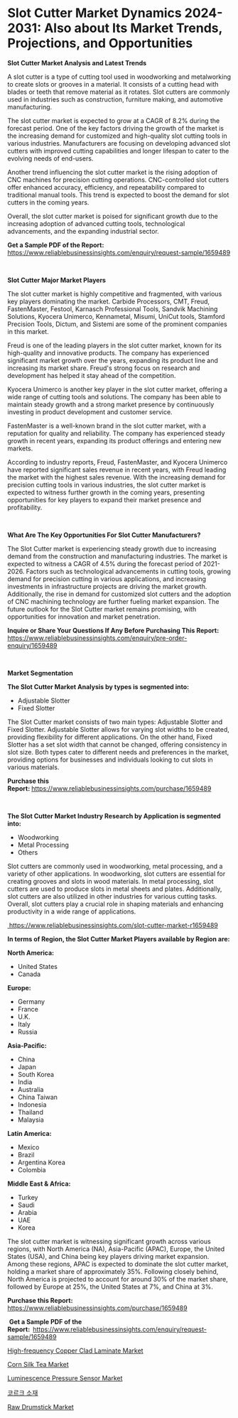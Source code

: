 <p><h1>Slot Cutter Market Dynamics 2024-2031: Also about Its Market Trends, Projections, and Opportunities</h1></p><p><strong>Slot Cutter Market Analysis and Latest Trends</strong></p>
<p><p>A slot cutter is a type of cutting tool used in woodworking and metalworking to create slots or grooves in a material. It consists of a cutting head with blades or teeth that remove material as it rotates. Slot cutters are commonly used in industries such as construction, furniture making, and automotive manufacturing.</p><p>The slot cutter market is expected to grow at a CAGR of 8.2% during the forecast period. One of the key factors driving the growth of the market is the increasing demand for customized and high-quality slot cutting tools in various industries. Manufacturers are focusing on developing advanced slot cutters with improved cutting capabilities and longer lifespan to cater to the evolving needs of end-users.</p><p>Another trend influencing the slot cutter market is the rising adoption of CNC machines for precision cutting operations. CNC-controlled slot cutters offer enhanced accuracy, efficiency, and repeatability compared to traditional manual tools. This trend is expected to boost the demand for slot cutters in the coming years.</p><p>Overall, the slot cutter market is poised for significant growth due to the increasing adoption of advanced cutting tools, technological advancements, and the expanding industrial sector.</p></p>
<p><strong>Get a Sample PDF of the Report:&nbsp;</strong> <a href="https://www.reliablebusinessinsights.com/enquiry/request-sample/1659489">https://www.reliablebusinessinsights.com/enquiry/request-sample/1659489</a></p>
<p>&nbsp;</p>
<p><strong>Slot Cutter Major Market Players</strong></p>
<p><p>The slot cutter market is highly competitive and fragmented, with various key players dominating the market. Carbide Processors, CMT, Freud, FastenMaster, Festool, Karnasch Professional Tools, Sandvik Machining Solutions, Kyocera Unimerco, Kennametal, Misumi, UniCut tools, Stamford Precision Tools, Dictum, and Sistemi are some of the prominent companies in this market.</p><p>Freud is one of the leading players in the slot cutter market, known for its high-quality and innovative products. The company has experienced significant market growth over the years, expanding its product line and increasing its market share. Freud's strong focus on research and development has helped it stay ahead of the competition.</p><p>Kyocera Unimerco is another key player in the slot cutter market, offering a wide range of cutting tools and solutions. The company has been able to maintain steady growth and a strong market presence by continuously investing in product development and customer service.</p><p>FastenMaster is a well-known brand in the slot cutter market, with a reputation for quality and reliability. The company has experienced steady growth in recent years, expanding its product offerings and entering new markets.</p><p>According to industry reports, Freud, FastenMaster, and Kyocera Unimerco have reported significant sales revenue in recent years, with Freud leading the market with the highest sales revenue. With the increasing demand for precision cutting tools in various industries, the slot cutter market is expected to witness further growth in the coming years, presenting opportunities for key players to expand their market presence and profitability.</p></p>
<p>&nbsp;</p>
<p><strong>What Are The Key Opportunities For Slot Cutter Manufacturers?</strong></p>
<p><p>The Slot Cutter market is experiencing steady growth due to increasing demand from the construction and manufacturing industries. The market is expected to witness a CAGR of 4.5% during the forecast period of 2021-2026. Factors such as technological advancements in cutting tools, growing demand for precision cutting in various applications, and increasing investments in infrastructure projects are driving the market growth. Additionally, the rise in demand for customized slot cutters and the adoption of CNC machining technology are further fueling market expansion. The future outlook for the Slot Cutter market remains promising, with opportunities for innovation and market penetration.</p></p>
<p><strong>Inquire or Share Your Questions If Any Before Purchasing This Report:</strong> <a href="https://www.reliablebusinessinsights.com/enquiry/pre-order-enquiry/1659489">https://www.reliablebusinessinsights.com/enquiry/pre-order-enquiry/1659489</a></p>
<p>&nbsp;</p>
<p><strong>Market Segmentation</strong></p>
<p><strong>The Slot Cutter Market Analysis by types is segmented into:</strong></p>
<p><ul><li>Adjustable Slotter</li><li>Fixed Slotter</li></ul></p>
<p><p>The Slot Cutter market consists of two main types: Adjustable Slotter and Fixed Slotter. Adjustable Slotter allows for varying slot widths to be created, providing flexibility for different applications. On the other hand, Fixed Slotter has a set slot width that cannot be changed, offering consistency in slot size. Both types cater to different needs and preferences in the market, providing options for businesses and individuals looking to cut slots in various materials.</p></p>
<p><strong>Purchase this Report:&nbsp;</strong><a href="https://www.reliablebusinessinsights.com/purchase/1659489">https://www.reliablebusinessinsights.com/purchase/1659489</a></p>
<p>&nbsp;</p>
<p><strong>The Slot Cutter Market Industry Research by Application is segmented into:</strong></p>
<p><ul><li>Woodworking</li><li>Metal Processing</li><li>Others</li></ul></p>
<p><p>Slot cutters are commonly used in woodworking, metal processing, and a variety of other applications. In woodworking, slot cutters are essential for creating grooves and slots in wood materials. In metal processing, slot cutters are used to produce slots in metal sheets and plates. Additionally, slot cutters are also utilized in other industries for various cutting tasks. Overall, slot cutters play a crucial role in shaping materials and enhancing productivity in a wide range of applications.</p></p>
<p><a href="https://www.reliablebusinessinsights.com/slot-cutter-market-r1659489">&nbsp;https://www.reliablebusinessinsights.com/slot-cutter-market-r1659489</a></p>
<p><strong>In terms of Region, the Slot Cutter Market Players available by Region are:</strong></p>
<p>
    <p> <strong> North America: </strong>
        <ul>
            <li>United States</li>
            <li>Canada</li>
        </ul>
        </p> 
    <p> <strong> Europe: </strong>
        <ul>
            <li>Germany</li>
            <li>France</li>
            <li>U.K.</li>
            <li>Italy</li>
            <li>Russia</li>
        </ul>
        </p> 
    <p> <strong> Asia-Pacific: </strong>
        <ul>
            <li>China</li>
            <li>Japan</li>
            <li>South Korea</li>
            <li>India</li>
            <li>Australia</li>
            <li>China Taiwan</li>
            <li>Indonesia</li>
            <li>Thailand</li>
            <li>Malaysia</li>
        </ul>
        </p> 
    <p> <strong> Latin America: </strong>
        <ul>
            <li>Mexico</li>
            <li>Brazil</li>
            <li>Argentina Korea</li>
            <li>Colombia</li>
        </ul>
        </p> 
    <p> <strong> Middle East & Africa: </strong>
        <ul>
            <li>Turkey</li>
            <li>Saudi</li>
            <li>Arabia</li>
            <li>UAE</li>
            <li>Korea</li>
        </ul>
    </p>
    </p>
<p><p>The slot cutter market is witnessing significant growth across various regions, with North America (NA), Asia-Pacific (APAC), Europe, the United States (USA), and China being key players driving market expansion. Among these regions, APAC is expected to dominate the slot cutter market, holding a market share of approximately 35%. Following closely behind, North America is projected to account for around 30% of the market share, followed by Europe at 25%, the United States at 7%, and China at 3%.</p></p>
<p><strong>Purchase this Report: </strong><a href="https://www.reliablebusinessinsights.com/purchase/1659489">https://www.reliablebusinessinsights.com/purchase/1659489</a></p>
<p>&nbsp;<strong>Get a Sample PDF of the Report:&nbsp;&nbsp;</strong><a href="https://www.reliablebusinessinsights.com/enquiry/request-sample/1659489">https://www.reliablebusinessinsights.com/enquiry/request-sample/1659489</a></p>
<p><strong></strong></p>
<p><p><a href="https://www.linkedin.com/pulse/high-frequency-copper-clad-laminate-market-furnishes-qzx1e">High-frequency Copper Clad Laminate Market</a></p><p><a href="https://github.com/lubmix/Market-Research-Report-List-3/blob/main/corn-silk-tea-market.md">Corn Silk Tea Market</a></p><p><a href="https://www.linkedin.com/pulse/luminescence-pressure-sensor-market-global-regional-analysis-ei90f">Luminescence Pressure Sensor Market</a></p><p><a href="https://github.com/novabrown3/Market-Research-Report-List-2/blob/main/7928850164538.md">코르크 소재</a></p><p><a href="https://github.com/Hazelklievgspy6vdcsmu106w/Market-Research-Report-List-3/blob/main/raw-drumstick-market.md">Raw Drumstick Market</a></p></p>